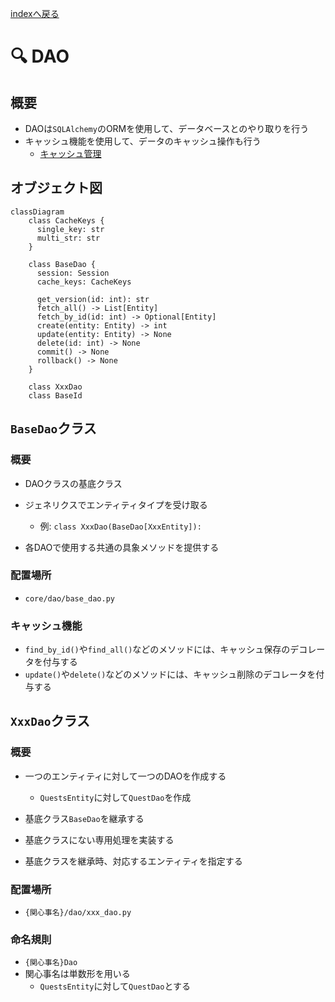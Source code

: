 [indexへ戻る](../index.md)
# 🔍 DAO

## 概要
- DAOは`SQLAlchemy`のORMを使用して、データベースとのやり取りを行う
- キャッシュ機能を使用して、データのキャッシュ操作も行う
  - [キャッシュ管理](キャッシュ管理.md)

## オブジェクト図
```mermaid
classDiagram
    class CacheKeys {
      single_key: str
      multi_str: str
    }

    class BaseDao {
      session: Session
      cache_keys: CacheKeys

      get_version(id: int): str
      fetch_all() -> List[Entity]
      fetch_by_id(id: int) -> Optional[Entity]
      create(entity: Entity) -> int
      update(entity: Entity) -> None
      delete(id: int) -> None
      commit() -> None
      rollback() -> None
    }

    class XxxDao
    class BaseId
```

## `BaseDao`クラス
### 概要
- DAOクラスの基底クラス

- ジェネリクスでエンティティタイプを受け取る
  - 例: `class XxxDao(BaseDao[XxxEntity]):`

- 各DAOで使用する共通の具象メソッドを提供する

### 配置場所
- `core/dao/base_dao.py`

### キャッシュ機能
- `find_by_id()`や`find_all()`などのメソッドには、キャッシュ保存のデコレータを付与する
- `update()`や`delete()`などのメソッドには、キャッシュ削除のデコレータを付与する


## `XxxDao`クラス
### 概要
- 一つのエンティティに対して一つのDAOを作成する
  - `QuestsEntity`に対して`QuestDao`を作成

- 基底クラス`BaseDao`を継承する
- 基底クラスにない専用処理を実装する

- 基底クラスを継承時、対応するエンティティを指定する

### 配置場所
- `{関心事名}/dao/xxx_dao.py`

### 命名規則
- `{関心事名}Dao`
- 関心事名は単数形を用いる
  - `QuestsEntity`に対して`QuestDao`とする


